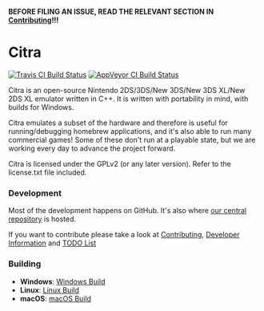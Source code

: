 **BEFORE FILING AN ISSUE, READ THE RELEVANT SECTION IN [Contributing](https://github.com/valentinvanelslande/citra/wiki/Contributing)!!!**

Citra
==============
[![Travis CI Build Status](https://travis-ci.org/valentinvanelslande/citra.svg?branch=master)](https://travis-ci.org/valentinvanelslande/citra)
[![AppVeyor CI Build Status](https://ci.appveyor.com/api/projects/status/n7d0qlt7fp428cyp?svg=true)](https://ci.appveyor.com/project/valentinvanelslande/citra)

Citra is an open-source Nintendo 2DS/3DS/New 3DS/New 3DS XL/New 2DS XL emulator written in C++. It is written with portability in mind, with builds for Windows.

Citra emulates a subset of the hardware and therefore is useful for running/debugging homebrew applications, and it's also able to run many commercial games! Some of these don't run at a playable state, but we are working every day to advance the project forward.

Citra is licensed under the GPLv2 (or any later version). Refer to the license.txt file included.

### Development

Most of the development happens on GitHub. It's also where [our central repository](https://github.com/valentinvanelslande/citra) is hosted.

If you want to contribute please take a look at [Contributing](https://github.com/valentinvanelslande/citra/wiki/Contributing), [Developer Information](https://github.com/valentinvanelslande/citra/wiki/Developer-Information) and [TODO List](https://github.com/valentinvanelslande/citra/wiki/TODO-List)

### Building

* __Windows__: [Windows Build](https://github.com/valentinvanelslande/citra/wiki/Building-For-Windows)
* __Linux__: [Linux Build](https://github.com/valentinvanelslande/citra/wiki/Building-For-Linux)
* __macOS__: [macOS Build](https://github.com/valentinvanelslande/citra/wiki/Building-for-macOS)
